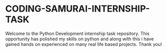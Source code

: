 # CODING-SAMURAI-INTERNSHIP-TASK
Welcome to the Python Development internship task repository. This opportunity has polished my skills on python and along with this i have gained hands on experienced on many real life based projects. Thank you!
